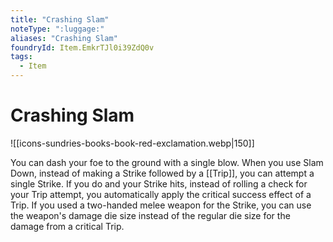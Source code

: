 ```yaml
---
title: "Crashing Slam"
noteType: ":luggage:"
aliases: "Crashing Slam"
foundryId: Item.EmkrTJl0i39ZdQ0v
tags:
  - Item
---
```


# Crashing Slam
![[icons-sundries-books-book-red-exclamation.webp|150]]

You can dash your foe to the ground with a single blow. When you use Slam Down, instead of making a Strike followed by a [[Trip]], you can attempt a single Strike. If you do and your Strike hits, instead of rolling a check for your Trip attempt, you automatically apply the critical success effect of a Trip. If you used a two-handed melee weapon for the Strike, you can use the weapon's damage die size instead of the regular die size for the damage from a critical Trip.
